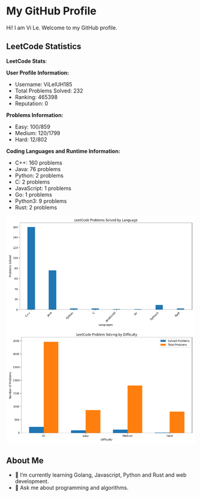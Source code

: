 # My GitHub Profile

Hi! I am Vi Le. Welcome to my GitHub profile.

## LeetCode Statistics

<!-- LEETCODE_STATS_START -->
**LeetCode Stats**:

**User Profile Information:**
- Username: ViLeIUH185
- Total Problems Solved: 232
- Ranking: 465398
- Reputation: 0

**Problems Information:**
- Easy: 100/859
- Medium: 120/1799
- Hard: 12/802

**Coding Languages and Runtime Information:**
- C++: 160 problems
- Java: 76 problems
- Python: 2 problems
- C: 2 problems
- JavaScript: 1 problems
- Go: 1 problems
- Python3: 9 problems
- Rust: 2 problems

![Problems by Language](./leetcode_languages.png)
![Problem Difficulties](./leetcode_difficulties.png)

<!-- LEETCODE_STATS_END -->

## About Me
- 🌱 I’m currently learning Golang, Javascript, Python and Rust and web development.
- 💬 Ask me about programming and algorithms.

